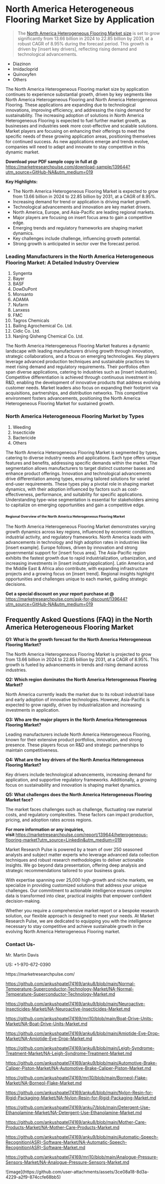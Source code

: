 <h1>North America Heterogeneous Flooring Market&nbsp;Size by Application</h1><blockquote><p>The <a href="https://marketresearchpulse.com/download-sample/139644?utm_source=GitHub-NA&amp;utm_medium=019">North America Heterogeneous Flooring Market size</a> is set to grow significantly from 13.66 billion in 2024 to 22.85 billion by 2031, at a robust CAGR of 8.95% during the forecast period. This growth is driven by [insert key drivers], reflecting rising demand and technological advancements.</p></blockquote><ul><li>Diazinon<li> Imidacloprid<li> Quinoxyfen<li> Others</li></ul><p>The North America Heterogeneous Flooring market size by application continues to experience substantial growth, driven by key segments like North America Heterogeneous Flooring and North America Heterogeneous Flooring. These applications are expanding due to technological innovations, improving efficiency, and addressing the rising demand for sustainability. The increasing adoption of solutions in North America Heterogeneous Flooring is expected to fuel further market growth, as businesses and industries seek more cost-effective and scalable solutions. Market players are focusing on enhancing their offerings to meet the specific needs of these growing application areas, positioning themselves for continued success. As new applications emerge and trends evolve, companies will need to adapt and innovate to stay competitive in this dynamic market.</p><p><strong>Download your PDF sample copy in full at @ </strong><a href="https://marketresearchpulse.com/download-sample/139644?utm_source=GitHub-NA&amp;utm_medium=019">https://marketresearchpulse.com/download-sample/139644?utm_source=GitHub-NA&amp;utm_medium=019</a></p><p><strong>Key Highlights: </strong></p><ul><li>The North America Heterogeneous Flooring Market is expected to grow from 13.66 billion in 2024 to 22.85 billion by 2031, at a CAGR of 8.95%.</li><li>Increasing demand for trend or application is driving market growth.</li><li>Technological advancements and innovation are key market drivers.</li><li>North America, Europe, and Asia-Pacific are leading regional markets.</li><li>Major players are focusing on insert focus area to gain a competitive edge.</li><li>Emerging trends and regulatory frameworks are shaping market dynamics.</li><li>Key challenges include challenge, influencing growth potential.</li><li>Strong growth is anticipated in sector over the forecast period.</li></ul><h3>Leading Manufacturers in the North America Heterogeneous Flooring Market: A Detailed Industry Overview</h3><ol><li>Syngenta</li><li>Bayer</li><li>BASF</li><li>DowDuPont</li><li>Monsanto</li><li>ADAMA</li><li>Nufarm</li><li>Lanxess</li><li>FMC</li><li>Tagros Chemicals</li><li>Bailing Agrochemical Co. Ltd.</li><li>Cidic Co. Ltd.</li><li>Nanjing Qisheng Chemical Co. Ltd.</li></ol><div class="flex max-w-full flex-col flex-grow"><div class="min-h-8 text-message flex w-full flex-col items-end gap-2 whitespace-normal break-words [.text-message+&amp;]:mt-5" dir="auto" data-message-author-role="assistant" data-message-id="fd8432e4-4910-450d-b182-61b7bfb0a01f" data-message-model-slug="gpt-4o"><div class="flex w-full flex-col gap-1 empty:hidden first:pt-[3px]"><div class="markdown prose w-full break-words dark:prose-invert light"><p>The North America Heterogeneous Flooring Market features a dynamic landscape with leading manufacturers driving growth through innovation, strategic collaborations, and a focus on emerging technologies. Key players leverage advanced production techniques and sustainable practices to meet rising demand and regulatory requirements. Their portfolios often span diverse applications, catering to industries such as [insert industries]. Competitive differentiation is achieved through continuous investment in R&amp;D, enabling the development of innovative products that address evolving customer needs. Market leaders also focus on expanding their footprint via acquisitions, partnerships, and distribution networks. This competitive environment fosters advancements, positioning the North America Heterogeneous Flooring Market for sustained growth.</p></div></div></div></div><h3>North America Heterogeneous Flooring Market by Types</h3><ol><li>Weeding<li> Insecticide<li> Bactericide<li> Others</li></ol><div class="flex max-w-full flex-col flex-grow"><div class="min-h-8 text-message flex w-full flex-col items-end gap-2 whitespace-normal break-words [.text-message+&amp;]:mt-5" dir="auto" data-message-author-role="assistant" data-message-id="084470be-0bb7-4664-bddf-5156b4f41249" data-message-model-slug="gpt-4o-mini"><div class="flex w-full flex-col gap-1 empty:hidden first:pt-[3px]"><div class="markdown prose w-full break-words dark:prose-invert light"><p>The North America Heterogeneous Flooring Market is segmented by types, catering to diverse industry needs and applications. Each type offers unique features and benefits, addressing specific demands within the market. The segmentation allows manufacturers to target distinct customer bases and enhance product offerings. Innovation and technological advancements drive differentiation among types, ensuring tailored solutions for varied end-user requirements. These types play a pivotal role in shaping market dynamics, with their adoption influenced by factors such as cost-effectiveness, performance, and suitability for specific applications. Understanding type-wise segmentation is essential for stakeholders aiming to capitalize on emerging opportunities and gain a competitive edge.</p></div></div></div></div><h3><span style="font-size: 11px;">Regional Overview of the North America Heterogeneous Flooring Market</span></h3><div class="flex max-w-full flex-col flex-grow"><div class="min-h-8 text-message flex w-full flex-col items-end gap-2 whitespace-normal break-words [.text-message+&amp;]:mt-5" dir="auto" data-message-author-role="assistant" data-message-id="e9038762-ce64-4e30-91c9-9bd413514231" data-message-model-slug="gpt-4o-mini"><div class="flex w-full flex-col gap-1 empty:hidden first:pt-[3px]"><div class="markdown prose w-full break-words dark:prose-invert light"><p>The North America Heterogeneous Flooring Market demonstrates varying growth dynamics across key regions, influenced by economic conditions, industrial activity, and regulatory frameworks. North America leads with advancements in technology and high adoption rates in industries like [insert example]. Europe follows, driven by innovation and strong governmental support for [insert focus area]. The Asia-Pacific region exhibits the fastest growth due to rapid industrialization, urbanization, and increasing investments in [insert industry/application]. Latin America and the Middle East &amp; Africa also contribute, with expanding infrastructure projects and a growing focus on [insert trend]. Regional insights highlight opportunities and challenges unique to each market, guiding strategic decisions.</p></div></div></div></div><p><strong>Get a special discount on your report purchase at @ </strong><a href="https://marketresearchpulse.com/ask-for-discount/139644?utm_source=GitHub-NA&amp;utm_medium=019">https://marketresearchpulse.com/ask-for-discount/139644?utm_source=GitHub-NA&amp;utm_medium=019</a></p><h2>Frequently Asked Questions (FAQ) in the North America Heterogeneous Flooring Market</h2><p><strong>Q1: What is the growth forecast for the North America Heterogeneous Flooring Market?</strong></p><p>The North America Heterogeneous Flooring Market is projected to grow from 13.66 billion in 2024 to 22.85 billion by 2031, at a CAGR of 8.95%. This growth is fueled by advancements in trends and rising demand across industries.</p><p><strong>Q2: Which region dominates the North America Heterogeneous Flooring Market?</strong></p><p>North America currently leads the market due to its robust industrial base and early adoption of innovative technologies. However, Asia-Pacific is expected to grow rapidly, driven by industrialization and increasing investments in application.</p><p><strong>Q3: Who are the major players in the North America Heterogeneous Flooring Market?</strong></p><p>Leading manufacturers include North America Heterogeneous Flooring, known for their extensive product portfolios, innovation, and strong presence. These players focus on R&amp;D and strategic partnerships to maintain competitiveness.</p><p><strong>Q4: What are the key drivers of the North America Heterogeneous Flooring Market?</strong></p><p>Key drivers include technological advancements, increasing demand for application, and supportive regulatory frameworks. Additionally, a growing focus on sustainability and innovation is shaping market dynamics.</p><p><strong>Q5: What challenges does the North America Heterogeneous Flooring Market face?</strong></p><p>The market faces challenges such as challenge, fluctuating raw material costs, and regulatory complexities. These factors can impact production, pricing, and adoption rates across regions.</p><p><strong>For more information or any inquiries, visit&nbsp;</strong><a href="https://marketresearchpulse.com/report/139644/heterogeneous-flooring-market?utm_source=Linkedin&utm_medium=019">https://marketresearchpulse.com/report/139644/heterogeneous-flooring-market?utm_source=Linkedin&utm_medium=019</a></p><p>Market Research Pulse is powered by a team of over 250 seasoned analysts and subject matter experts who leverage advanced data collection techniques and robust research methodologies to deliver actionable insights. We go beyond data presentation, offering deep analysis and strategic recommendations tailored to your business goals.</p><p>With expertise spanning over 25,000 high-growth and niche markets, we specialize in providing customized solutions that address your unique challenges. Our commitment to actionable intelligence ensures complex data is transformed into clear, practical insights that empower confident decision-making.</p><p>Whether you require a comprehensive market report or a bespoke research solution, our flexible approach is designed to meet your needs. At Market Research Pulse, we are dedicated to equipping you with the intelligence necessary to stay competitive and achieve sustainable growth in the evolving North America Heterogeneous Flooring market.</p><h3><strong>Contact Us-</strong></h3><p>Mr. Martin Davis</p><p>US: +1-970-672-0390</p><p>https://marketresearchpulse.com/</p><p><a href="https://github.com/ankushpatel74169/anku8/blob/main/Normal-Temperature-Superconductor-Technology-Market/NA-Normal-Temperature-Superconductor-Technology-Market.md">https://github.com/ankushpatel74169/anku8/blob/main/Normal-Temperature-Superconductor-Technology-Market/NA-Normal-Temperature-Superconductor-Technology-Market.md</a></p><p><a href="https://github.com/ankushpatel74169/anku9/blob/main/Neuroactive-Insecticides-Market/NA-Neuroactive-Insecticides-Market.md">https://github.com/ankushpatel74169/anku9/blob/main/Neuroactive-Insecticides-Market/NA-Neuroactive-Insecticides-Market.md</a></p><p><a href="https://github.com/ankushpatel74169/mri10/blob/main/Boat-Drive-Units-Market/NA-Boat-Drive-Units-Market.md">https://github.com/ankushpatel74169/mri10/blob/main/Boat-Drive-Units-Market/NA-Boat-Drive-Units-Market.md</a></p><p><a href="https://github.com/ankushpatel74169/anku6/blob/main/Amiotide-Eye-Drop-Market/NA-Amiotide-Eye-Drop-Market.md">https://github.com/ankushpatel74169/anku6/blob/main/Amiotide-Eye-Drop-Market/NA-Amiotide-Eye-Drop-Market.md</a></p><p><a href="https://github.com/ankushpatel74169/anku8/blob/main/Leigh-Syndrome-Treatment-Market/NA-Leigh-Syndrome-Treatment-Market.md">https://github.com/ankushpatel74169/anku8/blob/main/Leigh-Syndrome-Treatment-Market/NA-Leigh-Syndrome-Treatment-Market.md</a></p><p><a href="https://github.com/ankushpatel74169/anku9/blob/main/Automotive-Brake-Caliper-Piston-Market/NA-Automotive-Brake-Caliper-Piston-Market.md">https://github.com/ankushpatel74169/anku9/blob/main/Automotive-Brake-Caliper-Piston-Market/NA-Automotive-Brake-Caliper-Piston-Market.md</a></p><p><a href="https://github.com/ankushpatel74169/mri10/blob/main/Borneol-Flake-Market/NA-Borneol-Flake-Market.md">https://github.com/ankushpatel74169/mri10/blob/main/Borneol-Flake-Market/NA-Borneol-Flake-Market.md</a></p><p><a href="https://github.com/ankushpatel74169/anku6/blob/main/Nylon-Resin-for-Rigid-Packaging-Market/NA-Nylon-Resin-for-Rigid-Packaging-Market.md">https://github.com/ankushpatel74169/anku6/blob/main/Nylon-Resin-for-Rigid-Packaging-Market/NA-Nylon-Resin-for-Rigid-Packaging-Market.md</a></p><p><a href="https://github.com/ankushpatel74169/anku7/blob/main/Detergent-Use-Ethanolamine-Market/NA-Detergent-Use-Ethanolamine-Market.md">https://github.com/ankushpatel74169/anku7/blob/main/Detergent-Use-Ethanolamine-Market/NA-Detergent-Use-Ethanolamine-Market.md</a></p><p><a href="https://github.com/ankushpatel74169/anku8/blob/main/Mother-Care-Products-Market/NA-Mother-Care-Products-Market.md">https://github.com/ankushpatel74169/anku8/blob/main/Mother-Care-Products-Market/NA-Mother-Care-Products-Market.md</a></p><p><a href="https://github.com/ankushpatel74169/anku9/blob/main/Automatic-Speech-Recognition(ASR)-Software-Market/NA-Automatic-Speech-Recognition(ASR)-Software-Market.md">https://github.com/ankushpatel74169/anku9/blob/main/Automatic-Speech-Recognition(ASR)-Software-Market/NA-Automatic-Speech-Recognition(ASR)-Software-Market.md</a></p><p><a href="https://github.com/ankushpatel74169/mri10/blob/main/Analogue-Pressure-Sensors-Market/NA-Analogue-Pressure-Sensors-Market.md">https://github.com/ankushpatel74169/mri10/blob/main/Analogue-Pressure-Sensors-Market/NA-Analogue-Pressure-Sensors-Market.md</a></p>
![image](https://github.com/user-attachments/assets/3ce08a18-8d3a-4229-a2f9-874ccfe68bb5)

